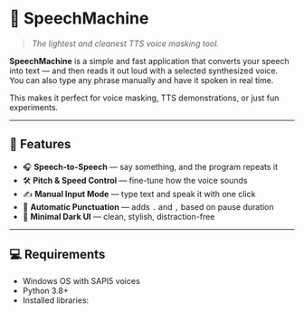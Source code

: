 # 🧠 SpeechMachine

> *The lightest and cleanest TTS voice masking tool.*

**SpeechMachine** is a simple and fast application that converts your speech into text — and then reads it out loud with a selected synthesized voice.  
You can also type any phrase manually and have it spoken in real time.

This makes it perfect for voice masking, TTS demonstrations, or just fun experiments.

---

## 🎯 Features

- 🎧 **Speech-to-Speech** — say something, and the program repeats it
- 🛠 **Pitch & Speed Control** — fine-tune how the voice sounds
- ✍️ **Manual Input Mode** — type text and speak it with one click
- 🧠 **Automatic Punctuation** — adds `.` and `,` based on pause duration
- 🌙 **Minimal Dark UI** — clean, stylish, distraction-free

---

## 💻 Requirements

- Windows OS with SAPI5 voices
- Python 3.8+
- Installed libraries:

